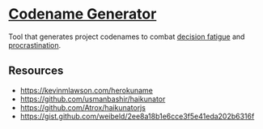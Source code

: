 # [Codename Generator](https://pmuens.github.io/codename-generator/)

Tool that generates project codenames to combat [decision fatigue](https://en.wikipedia.org/wiki/Decision_fatigue) and [procrastination](https://en.wikipedia.org/wiki/Procrastination).

## Resources

- https://kevinmlawson.com/herokuname
- https://github.com/usmanbashir/haikunator
- https://github.com/Atrox/haikunatorjs
- https://gist.github.com/weibeld/2ee8a18b1e6cce3f5e41eda202b6316f
